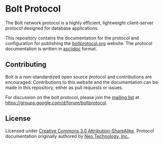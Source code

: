 Bolt Protocol
=============

The Bolt network protocol is a highly efficient, lightweight
client-server protocol designed for database applications.

This repository contains the documentation for the protocol and configuration
for publishing the [boltprotocol.org](http://boltprotocol.org) website. The
protocol documentation is written in
[asciidoc](https://en.wikipedia.org/wiki/AsciiDoc) format.

Contributing
------------

Bolt is a non-standardized open source protocol and contributions are
encouraged. Contributions to this website and the documentation can be made in
this repository, either as pull requests or issues.

For discussion on the bolt protocol, please join the [mailing list](https://groups.google.com/d/forum/boltprotocol) at https://groups.google.com/d/forum/boltprotocol.

License
-------

Licensed under [Creative Commons 3.0 Attribution-ShareAlike](https://creativecommons.org/licenses/by-sa/3.0/).
Protocol documentation originally authored by [Neo Technology, Inc.](https://neo4j.com).
